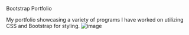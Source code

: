 Bootstrap Portfolio

My portfolio showcasing a variety of programs I have worked on utilizing CSS and Bootstrap for styling.
![image](https://user-images.githubusercontent.com/27830803/29738842-dc3a0d62-89e3-11e7-9d62-fef93a3ceba5.png)
